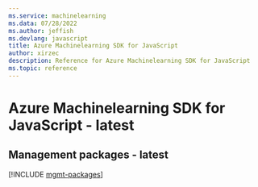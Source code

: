 ```yaml
---
ms.service: machinelearning
ms.data: 07/28/2022
ms.author: jeffish
ms.devlang: javascript
title: Azure Machinelearning SDK for JavaScript
author: xirzec
description: Reference for Azure Machinelearning SDK for JavaScript
ms.topic: reference
---
```

# Azure Machinelearning SDK for JavaScript - latest

## Management packages - latest
[!INCLUDE [mgmt-packages](machinelearning-mgmt-index.md)]